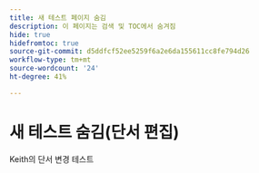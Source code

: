 ```yaml
---
title: 새 테스트 페이지 숨김
description: 이 페이지는 검색 및 TOC에서 숨겨짐
hide: true
hidefromtoc: true
source-git-commit: d5ddfcf52ee5259f6a2e6da155611cc8fe794d26
workflow-type: tm+mt
source-wordcount: '24'
ht-degree: 41%

---
```


# 새 테스트 숨김(단서 편집)

Keith의 단서 변경 테스트
